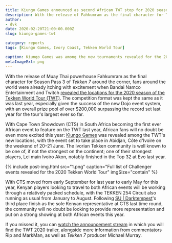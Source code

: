 ```yaml
---
title: Kiungo Games announced as second African TWT stop for 2020 season
description: With the release of Fahkumram as the final character for Tekken 7 Season 3 also around the corner, Bandai Namco Entertainment and Twitch revealed the locations for the 2020 season of the Tekken World Tour (TWT).
author:
- dvk
date: 2020-02-20T21:00:00.000Z
slug: kiungo-games-twt

category: reports
tags: [Kiungo Games, Ivory Coast, Tekken World Tour]

caption: Kiungo Games was among the new tournaments revealed for the 2020 Tekken World Tour
metaImageExt: png
---
```

<p>With the release of Muay Thai powerhouse Fahkumram as the final character for Season Pass 3 of <em>Tekken 7</em> around the corner, fans around the world were already itching with excitement when Bandai Namco Entertainment and Twitch <a href="https://tekkenworldtour.com/news/tekken-world-tour-2020-locations-announced/" target="_blank">revealed the locations for the 2020 season of the Tekken World Tour (TWT)</a>. The competition format was kept the same as it was last year, especially given the success of the new Dojo event system, with an overall prize pool of over $200,000 surpassing the record set last year for the tour's largest ever so far.</p>

<p>With Cape Town Showdown (CTS) in South Africa becoming the first ever African event to feature on the TWT last year, African fans will no doubt be even more excited this year: <a href="https://twitter.com/kiungo_games" target="_blank">Kiungo Games</a> was revealed among the TWT's new locations, with the event set to take place in Abidjan, Côte d'Ivoire on the weekend of 20–21 June. The Ivorian Tekken community is well known to be one of, if not the strongest on the continent; one of their strongest players, Lei main Ivoiro Akon, notably finished in the Top 32 at Evo last year.</p>

{% include post-img.html src="1.png" caption="Full list of Challenger events revealed for the 2020 Tekken World Tour" imgSize="contain" %}

<p>With CTS moved from early September for last year to early May for this year, Kenyan players looking to travel to both African events will be working through a relatively packed schedule, with the TEKKEN 254 Circuit also running as usual from January to August. Following <a href="/circuit/tekken/profile.html?id=0749083">SU | Darktempest</a>'s third place finish as the sole Kenyan representative at CTS last time round, the community will no doubt be looking to provide more representation and put on a strong showing at both African events this year.</p>

<p>If you missed it, you can <a href="https://www.twitch.tv/videos/555288943" target="_blank">watch the announcement stream</a> in which you will find the TWT 2020 trailer, alongside more information from commentators Rip and MarkMan, as well as <em>Tekken 7</em> producer Michael Murray.</p>

<div class="d-none d-lg-flex justify-content-center mb-3">
    <!-- Add a placeholder for the Twitch embed -->
    <div id="twitch-embed"></div>
    <!-- Load the Twitch embed script -->
    <script src="https://player.twitch.tv/js/embed/v1.js"></script>
    <!-- Create a Twitch.Player object. This will render within the placeholder div -->
    <script type="text/javascript">
    const params = {
        video: "555288943",
        width: "720px",
        height: "405px",
        autoplay: false,
    }
    const player = new Twitch.Player("twitch-embed", params);
    </script>
</div>

